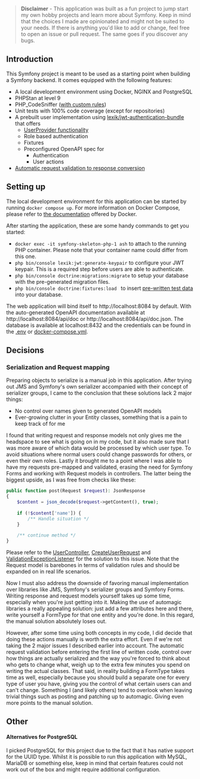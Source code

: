 > **Disclaimer** - This application was built as a fun project to jump start my own hobby projects and learn more about Symfony. Keep in mind that the choices I made are opinionated and might not be suited to your needs.
> If there is anything you'd like to add or change, feel free to open an issue or pull request. The same goes if you discover any bugs.

## Introduction

This Symfony project is meant to be used as a starting point when building a Symfony backend. It comes equipped with the following features:

- A local development environment using Docker, NGINX and PostgreSQL
- PHPStan at level 9
- PHP_CodeSniffer ([with custom rules](https://github.com/laurensotto/symfony-skeleton/blob/main/phpcs.xml.dist))
- Unit tests with 100% code coverage (except for repositories)
- A prebuilt user implementation using [lexik/jwt-authentication-bundle](https://github.com/lexik/LexikJWTAuthenticationBundle) that offers
  - [UserProvider functionality](https://github.com/laurensotto/symfony-skeleton/blob/main/src/Security/UserProvider.php)
  - Role based authentication
  - Fixtures
  - Preconfigured OpenAPI spec for
    - Authentication
    - User actions
- [Automatic request validation to response conversion](https://github.com/laurensotto/symfony-skeleton/blob/main/src/EventListener/ValidationExceptionListener.php)

## Setting up
The local development environment for this application can be started by running `docker compose up`. For more information on Docker Compose, please refer to [the documentation](https://docs.docker.com/compose/) offered by Docker.

After starting the application, these are some handy commands to get you started:
- `docker exec -it symfony-skeleton-php-1 ash` to attach to the running PHP container. Please note that your container name could differ from this one.
- `php bin/console lexik:jwt:generate-keypair` to configure your JWT keypair. This is a required step before users are able to authenticate.
- `php bin/console doctrine:migrations:migrate` to setup your database with the pre-generated migration files.
- `php bin/console doctrine:fixtures:load ` to insert [pre-written test data](https://github.com/laurensotto/symfony-skeleton/tree/main/src/DataFixtures) into your database.

The web application will bind itself to http://localhost:8084 by default. With the auto-generated OpenAPI documentation available at http://localhost:8084/api/doc or http://localhost:8084/api/doc.json. The database is available at localhost:8432 and the credentials can be found in the [.env](https://github.com/laurensotto/symfony-skeleton/blob/main/.env) or [docker-compose.yml](https://github.com/laurensotto/symfony-skeleton/blob/main/docker-compose.yml). 
## Decisions
### Serialization and Request mapping
Preparing objects to serialize is a manual job in this application. After trying out JMS and Symfony's own serializer accompanied with their concept of serializer groups, I came to the conclusion that these solutions lack 2 major things:
- No control over names given to generated OpenAPI models
- Ever-growing clutter in your Entity classes, something that is a pain to keep track of for me

I found that writing request and response models not only gives me the headspace to see what is going on in my code, but it also made sure that I was more aware of which data would be processed by which user type. To avoid situations where normal users could change passwords for others, or even their own roles. Lastly it brought me to a point where I was able to have my requests pre-mapped and validated, erasing the need for Symfony Forms and working with Request models in controllers. The latter being the biggest upside, as I was free from checks like these:
```php
public function post(Request $request): JsonResponse
{
    $content = json_decode($request->getContent(), true);
    
    if (!$content['name']) {
        /** Handle situation */
    }
    
    /** continue method */
}
```
Please refer to the [UserController](https://github.com/laurensotto/symfony-skeleton/blob/main/src/Controller/V1/UserController.php), [CreateUserRequest](https://github.com/laurensotto/symfony-skeleton/blob/main/src/Model/Request/User/CreateUserRequest.php) and [ValidationExceptionListener](https://github.com/laurensotto/symfony-skeleton/blob/main/src/EventListener/ValidationExceptionListener.php) for the solution to this issue. Note that the Request model is barebones in terms of validation rules and should be expanded on in real life scenarios.

Now I must also address the downside of favoring manual implementation over libraries like JMS, Symfony's serializer groups and Symfony Forms. Writing response and request models yourself takes up some time, especially when you're just getting into it. Making the use of automagic libraries a really appealing solution: just add a few attributes here and there, write yourself a FormType for that one entity and you're done. In this regard, the manual solution absolutely loses out.

However, after some time using both concepts in my code, I did decide that doing these actions manually is worth the extra effort. Even if we're not taking the 2 major issues I described earlier into account. The automatic request validation before entering the first line of written code, control over how things are actually serialized and the way you're forced to think about who gets to change what, weigh up to the extra few minutes you spend on writing the actual classes. That said, in reality building a FormType takes time as well, especially because you should build a separate one for every type of user you have, giving you the control of what certain users can and can't change. Something I (and likely others) tend to overlook when leaving trivial things such as posting and patching up to automagic. Giving even more points to the manual solution.
 
## Other
#### Alternatives for PostgreSQL
I picked PostgreSQL for this project due to the fact that it has native support for the UUID type. Whilst it is possible to run this application with MySQL, MariaDB or something else, keep in mind that certain features could not work out of the box and might require additional configuration.